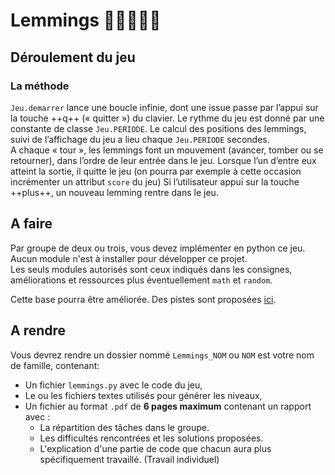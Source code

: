 # Lemmings 🏃🏻🧍🚶🤸  

## Déroulement du jeu
### La méthode

`Jeu.demarrer` lance une boucle infinie, dont une issue passe par l’appui sur la touche ++q++ (« quitter ») du clavier. Le rythme du jeu est donné par une constante de classe `Jeu.PERIODE`. Le calcul des positions des lemmings, suivi de l’affichage du jeu a lieu chaque `Jeu.PERIODE` secondes.  
A chaque « tour », les lemmings font un mouvement (avancer, tomber ou se retourner), dans l’ordre de leur entrée dans le jeu. Lorsque l’un d’entre eux atteint la sortie, il quitte le jeu (on pourra par exemple à cette occasion incrémenter un attribut `score` du jeu)
Si l’utilisateur appui sur la touche ++plus++, un nouveau lemming rentre dans le jeu.


## A faire

Par groupe de deux ou trois, vous devez implémenter en python ce jeu.  
Aucun module n'est à installer pour développer ce projet.  
Les seuls modules autorisés sont ceux indiqués dans les consignes, améliorations et ressources plus éventuellement `math` et `random`.  

Cette base pourra être améliorée. Des pistes sont proposées [ici](améliorations.md).


## A rendre

Vous devrez rendre un dossier nommé `Lemmings_NOM` ou `NOM` est votre nom de famille, contenant:

* Un fichier `lemmings.py` avec le code du jeu,  
* Le ou les fichiers textes utilisés pour générer les niveaux,  
* Un fichier au format `.pdf` de **6 pages maximum** contenant un rapport avec :
    * La répartition des tâches dans le groupe.
    * Les difficultés rencontrées et les solutions proposées.
    * L'explication d'une partie de code que chacun aura plus spécifiquement travaillé. (Travail individuel)